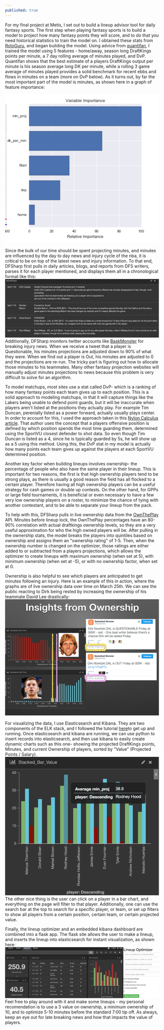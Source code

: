 ```yaml
---
published: true
---
```






For my final project at Metis, I set out to build a lineup advisor tool for daily fantasy sports.  The first step when playing fantasy sports is to build a model to project how many fantasy points they will score, and to do that you need historical statistics to train the model on. I obtained these stats from [RotoGuru](http://rotoguru.net/), and began building the model.  Using advice from [quantifan](http://www.quantifan.com/post/106972747368/projecting-nba-fantasy-points-per-game), I trained the model using 5 features - home/away, season long DraftKings points per minute, a 7 day rolling average of minutes played, and DvP.  Quantifan shows that the best estimate of a players DraftKings output per minute is his season average long DK per minute, while a rolling 3 game average of minutes played provides a solid benchmark for recent ebbs and flows in minutes on a team (more on DvP below).  As it turns out, by far the most important part of the model is minutes, as shown here in a graph of feature importance: 

![feature_importance.png](https://raw.githubusercontent.com/shermanash/shermanash.github.io/master/images/feature_importance.png)

Since the bulk of our time should be spent projecting minutes, and minutes are influenced by the day to day news and injury cycle of the nba, it is critical to be on top of the latest news and injury information.  To that end, DFSharp first pulls in daily articles, blogs, and reports from DFS writers, parses it for each player mentioned, and displays them all in a chronological format like this:
![ValuePlays.png](https://raw.githubusercontent.com/shermanash/shermanash.github.io/master/images/ValuePlays.png)
Additionally, DFSharp monitors twitter accounts like [BaskMonster](https://twitter.com/BaskMonster) for breaking injury news.  When we receive a tweet that a player is Questionable, his minutes projections are adjusted down to 90% of what they were.  When we find out a player is Out, his minutes are adjusted to 0 and the projections are re-run.  The tricky part is figuring out how to allocate those minutes to his teammates.  Many other fantasy projection websites will manually adjust minutes projections to news because this problem is very difficult to solve for an algorithm.

To model matchups, most sites use a stat called DvP- which is a ranking of how many fantasy points each team gives up to each position.  This is a solid approach to modeling matchups, in that it will capture things like the Lakers being unable to defend point guards, but it will be inaccurate when players aren't listed at the positions they actually play.  For example Tim Duncan, perenially listed as a power forward, actually usually plays center.  In order to account for this, I used the approach taken in this [Nylon Calculus article](http://nyloncalculus.com/2015/09/29/nba-positions-by-clustering/).  That author uses the concept that a players offensive position is defined by which position spends the most time guarding them, determined using the SportVU closest defender to shot data.  So even though Tim Duncan is listed as a 4, since he is typically guarded by 5s, he will show up as a 5 using this method.  Using this, the DvP stat in my model is actually how many points each team gives up against the players at each SportVU determined position.

Another key factor when building lineups involves ownership- the percentage of people who also have the same player in their lineup.  This is important for two reasons, the first is that high ownership players tend to be strong plays, as there is usually a good reason the field has all flocked to a certain player. Therefore having all high ownership players can be a useful strategy for cash games or double up contests.  On the other hand, for GPPs or large field tournaments, it is beneficial or even necessary to have a few very low ownership players on a roster, to minimize the chance of tying with another contestant, and to be able to separate your lineup from the pack.

To help with this, DFSharp pulls in live ownership data from the [OwnThePlay](http://owntheplay.com/) API.  Minutes before lineup lock, the OwnThePlay percentages have an 80-90% correlation with actual draftkings ownership levels, so they are a very useful approximation for who the high owned players will be.  After pulling in the ownership stats, the model breaks the players into quintiles based on ownership and assigns them an "ownership rating" of 1-5.  Then, when the ownership number is changed on the optimizer, those ratings are either added to or subtracted from a players projections, which allows the optimizer to create lineups with maximum ownership (when set at 5), with minimum ownership (when set at -5), or with no ownership factor, when set at 0.

Ownership is also helpful to see which players are anticipated to get minutes following an injury.  Here is an example of this in action, where the graphs are of live ownership data over time on March 25th.  We can see the public reacting to Dirk being rested by increasing the ownership of his teammate David Lee drastically:
![DirkDavid.png](https://raw.githubusercontent.com/shermanash/shermanash.github.io/master/images/DirkDavid.png)

For visualizing the data, I use Elasticsearch and Kibana.  They are two components of the ELK stack, and I followed the tutorial [here](https://www.digitalocean.com/community/tutorials/how-to-install-elasticsearch-logstash-and-kibana-elk-stack-on-ubuntu-14-04)to get up and running.  Once elasticsearch and kibana are running, we can use python to insert records into elasticsearch, and then use kibana to easily create dynamic charts such as this one- showing the projected DraftKings points, Minutes, and current Ownership of players, sorted by "Value" (Projected Points / Salary).
![Stacked_Bar.png](https://raw.githubusercontent.com/shermanash/shermanash.github.io/master/images/Stacked_Bar.png)
The other nice thing is the user can click on a player in a bar chart, and everything on the page will filter to that player.  Additionally, one can use the search bar at the top to search for a specific player, or team, or set up filters to show all players from a certain position, certain team, or certain projected value.

Finally, the lineup optimizer and an embedded kibana dashboard are combined into a flask app.  The flask site allows the user to make a lineup, and inserts the lineup into elasticsearch for instant visualization, as shown here:
![LineupViz.png](https://raw.githubusercontent.com/shermanash/shermanash.github.io/master/images/LineupViz.png)
Feel free to play around with it and make some lineups - my personal recomendation is to use a 3 value on ownership, a minimum ownership of 10, and to optimize 5-10 minutes before the standard 7:00 tip off.  As always, keep an eye out for late breaking news and how that impacts the value of players.
